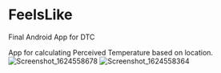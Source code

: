# FeelsLike
Final Android App for DTC

App for calculating Perceived Temperature based on location.
![Screenshot_1624558678](https://user-images.githubusercontent.com/53380331/141383747-df435434-045b-4870-b39a-4ac9d92acd5d.png)
![Screenshot_1624558364](https://user-images.githubusercontent.com/53380331/141383748-fb0093f9-402d-4114-9622-218fc66c206f.png)
